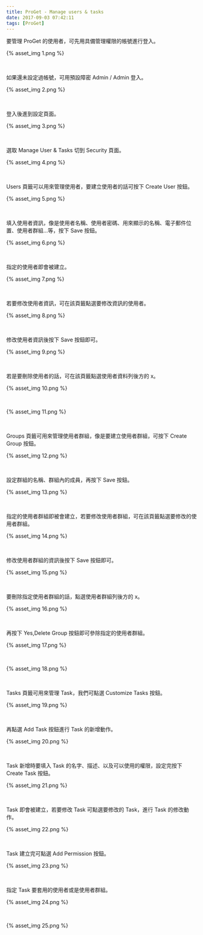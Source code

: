 ```yaml
---
title: ProGet - Manage users & tasks
date: 2017-09-03 07:42:11
tags: [ProGet]
---
```


要管理 ProGet 的使用者，可先用具備管理權限的帳號進行登入。  

<!-- More -->

{% asset_img 1.png %}

<br/>


如果還未設定過帳號，可用預設障密 Admin / Admin 登入。  

{% asset_img 2.png %}

<br/>


登入後進到設定頁面。  

{% asset_img 3.png %}

<br/>


選取 Manage User & Tasks 切到 Security 頁面。  

{% asset_img 4.png %}

<br/>


Users 頁籤可以用來管理使用者，要建立使用者的話可按下 Create User 按鈕。  

{% asset_img 5.png %}

<br/>


填入使用者資訊，像是使用者名稱、使用者密碼、用來顯示的名稱、電子郵件位置、使用者群組...等，按下 Save 按鈕。  

{% asset_img 6.png %}

<br/>


指定的使用者即會被建立。  

{% asset_img 7.png %}

<br/>


若要修改使用者資訊，可在該頁籤點選要修改資訊的使用者。  

{% asset_img 8.png %}

<br/>


修改使用者資訊後按下 Save 按鈕即可。  

{% asset_img 9.png %}

<br/>


若是要刪除使用者的話，可在該頁籤點選使用者資料列後方的 x。  

{% asset_img 10.png %}

<br/>


{% asset_img 11.png %}

<br/>


Groups 頁籤可用來管理使用者群組，像是要建立使用者群組，可按下 Create Group 按鈕。  

{% asset_img 12.png %}

<br/>


設定群組的名稱、群組內的成員，再按下 Save 按鈕。  

{% asset_img 13.png %}

<br/>


指定的使用者群組即被會建立，若要修改使用者群組，可在該頁籤點選要修改的使用者群組。  

{% asset_img 14.png %}

<br/>


修改使用者群組的資訊後按下 Save 按鈕即可。  

{% asset_img 15.png %}

<br/>


要刪除指定使用者群組的話，點選使用者群組列後方的 x。  

{% asset_img 16.png %}

<br/>


再按下 Yes,Delete Group 按鈕即可參除指定的使用者群組。  

{% asset_img 17.png %}

<br/>


{% asset_img 18.png %}

<br/>


Tasks 頁籤可用來管理 Task，我們可點選 Customize Tasks 按鈕。  

{% asset_img 19.png %}

<br/>


再點選 Add Task 按鈕進行 Task 的新增動作。  

{% asset_img 20.png %}

<br/>


Task 新增時要填入 Task 的名字、描述、以及可以使用的權限，設定完按下 Create Task 按鈕。  

{% asset_img 21.png %}

<br/>


Task 即會被建立，若要修改 Task 可點選要修改的 Task，進行 Task 的修改動作。  

{% asset_img 22.png %}

<br/>


Task 建立完可點選 Add Permission 按鈕。  

{% asset_img 23.png %}

<br/>


指定 Task 要套用的使用者或是使用者群組。  

{% asset_img 24.png %}

<br/>


{% asset_img 25.png %}

<br/>
